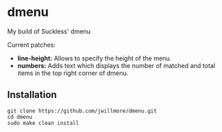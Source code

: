 # dmenu
My build of Suckless' dmenu

Current patches:
  - **line-height:** Allows to specify the height of the menu.
  - **numbers:** Adds text which displays the number of matched and total items in the top right corner of dmenu.

Installation
--------------
``` 
git clone https://github.com/jwillmore/dmenu.git
cd dmenu
sudo make clean install
```
